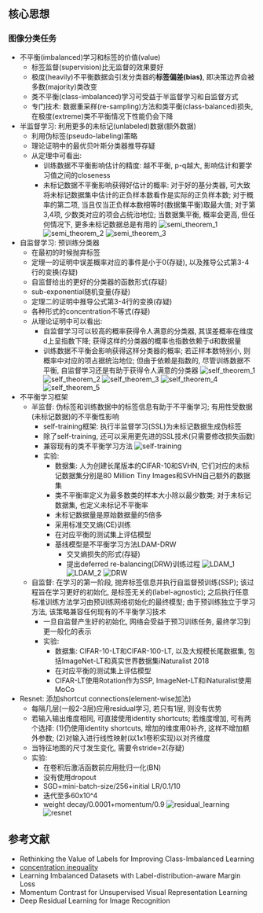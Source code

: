 ## 核心思想
### 图像分类任务
- 不平衡(imbalanced)学习和标签的价值(value)
	- 标签监督(supervision)比无监督的效果要好
	- 极度(heavily)不平衡数据会引发分类器的**标签偏差(bias)**, 即决策边界会被多数(majority)类改变
	- 类不平衡(class-imbalanced)学习可受益于半监督学习和自监督方式
	- 专门技术: 数据重采样(re-sampling)方法和类平衡(class-balanced)损失, 在极度(extreme)类不平衡情况下性能仍会下降
- 半监督学习: 利用更多的未标记(unlabeled)数据(额外数据)
	- 利用伪标签(pseudo-labeling)策略
	- 理论证明中的最优贝叶斯分类器推导存疑
	- 从定理中可看出: 
		- 训练数据不平衡影响估计的精度: 越不平衡, p-q越大, 影响估计和要学习值之间的closeness
		- 未标记数据不平衡影响获得好估计的概率: 对于好的基分类器, 可大致将未标记数据集中估计的正负样本数看作是实际的正负样本数; 对于概率的第二项, 当且仅当正负样本数相等时(数据集平衡)取最大值; 对于第3,4项, 少数类对应的项会占统治地位; 当数据集平衡, 概率会更高, 但任何情况下, 更多未标记数据总是有用的
![semi_theorem_1](images/semi_theorem_1.jpg)
![semi_theorem_2](images/semi_theorem_2.jpg)
![semi_theorem_3](images/semi_theorem_3.jpg)
- 自监督学习: 预训练分类器
	- 在最初的时候抛弃标签
	- 定理一的证明中误差概率对应的事件是小于0(存疑), 以及推导公式第3-4行的变换(存疑)
	- 自监督给出的更好的分类器的函数形式(存疑)
	- sub-exponential随机变量(存疑)
	- 定理二的证明中推导公式第3-4行的变换(存疑)
	- 各种形式的concentration不等式(存疑)
	- 从理论证明中可以看出:
		- 自监督学习可以较高的概率获得令人满意的分类器, 其误差概率在维度d上呈指数下降; 获得这样的分类器的概率也指数依赖于d和数据量
		- 训练数据不平衡会影响获得这样分类器的概率; 若正样本数特别小, 则概率中对应的项占据统治地位; 但由于依赖是指数的, 尽管训练数据不平衡, 自监督学习还是有助于获得令人满意的分类器
![self_theorem_1](images/self_theorem_1.jpg)
![self_theorem_2](images/self_theorem_2.jpg)
![self_theorem_3](images/self_theorem_3.jpg)
![self_theorem_4](images/self_theorem_4.jpg)
![self_theorem_5](images/self_theorem_5.jpg)
- 不平衡学习框架
	- 半监督: 伪标签和训练数据中的标签信息有助于不平衡学习; 有用性受数据(未标记数据)的不平衡性影响
		- self-training框架: 执行半监督学习(SSL)为未标记数据生成伪标签
		- 除了self-training, 还可以采用更先进的SSL技术(只需要修改损失函数)
		- 兼容现有的类不平衡学习方法
![self-training](images/self_training.jpg)
		- 实验:
			- 数据集: 人为创建长尾版本的CIFAR-10和SVHN, 它们对应的未标记数据集分别是80 Million Tiny Images和SVHN自己额外的数据集
			- 类不平衡率定义为最多数类的样本大小除以最少数类; 对于未标记数据集, 也定义未标记不平衡率
			- 未标记数据量是原始数据量的5倍多
			- 采用标准交叉熵(CE)训练
			- 在对应平衡的测试集上评估模型
			- 基线模型是不平衡学习方法LDAM-DRW
				- 交叉熵损失的形式(存疑)
				- 提出deferred re-balancing(DRW)训练过程
![LDAM_1](images/LDAM_1.jpg)
![LDAM_2](images/LDAM_2.jpg)
![DRW](images/DRW.jpg)
	- 自监督: 在学习的第一阶段, 抛弃标签信息并执行自监督预训练(SSP); 该过程旨在学习更好的初始化, 是标签无关的(label-agnostic); 之后执行任意标准训练方法学习由预训练网络初始化的最终模型; 由于预训练独立于学习方法, 该策略兼容任何现有的不平衡学习技术
		- 一旦自监督产生好的初始化, 网络会受益于预习训练任务, 最终学习到更一般化的表示
		- 实验: 
			- 数据集: CIFAR-10-LT和CIFAR-100-LT, 以及大规模长尾数据集, 包括ImageNet-LT和真实世界数据集iNaturalist 2018 
			- 在对应平衡的测试集上评估模型
			- CIFAR-LT使用Rotation作为SSP, ImageNet-LT和iNaturalist使用MoCo
- Resnet: 添加shortcut connections(element-wise加法)
	- 每隔几层(一般2-3层)应用residual学习, 若只有1层, 则没有优势
	- 若输入输出维度相同, 可直接使用identity shortcuts; 若维度增加, 可有两个选择: (1)仍使用identity shortcuts, 增加的维度用0补齐, 这样不增加额外参数; (2)对输入进行线性映射(以1x1卷积实现)以对齐维度
	- 当特征地图的尺寸发生变化, 需要令stride=2(存疑)
	- 实验:
		- 在卷积后激活函数前应用批归一化(BN)
		- 没有使用dropout
		- SGD+mini-batch-size/256+initial LR/0.1/10
		- 迭代至多60x10^4
		- weight decay/0.0001+momentum/0.9
![residual_learning](images/residual_learning.jpg)
![resnet](images/resnet.jpg)


## 参考文献
- Rethinking the Value of Labels for Improving Class-Imbalanced Learning
- [concentration inequality](https://www.stat.berkeley.edu/~mjwain/stat210b/Chap2_TailBounds_Jan22_2015.pdf)
- Learning Imbalanced Datasets with Label-distribution-aware Margin Loss
- Momentum Contrast for Unsupervised Visual Representation Learning
- Deep Residual Learning for Image Recognition
